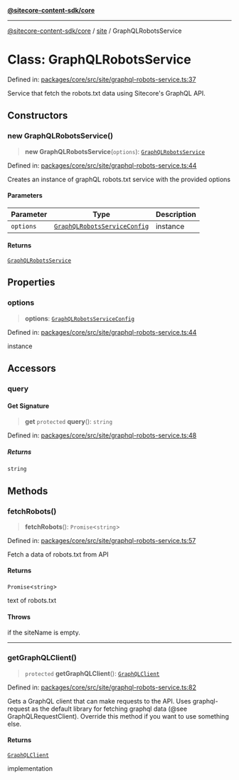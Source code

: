[**@sitecore-content-sdk/core**](../../README.md)

***

[@sitecore-content-sdk/core](../../README.md) / [site](../README.md) / GraphQLRobotsService

# Class: GraphQLRobotsService

Defined in: [packages/core/src/site/graphql-robots-service.ts:37](https://github.com/Sitecore/xmc-jss-dev/blob/d118c3d87d535fa4161627b881481e84f583140c/packages/core/src/site/graphql-robots-service.ts#L37)

Service that fetch the robots.txt data using Sitecore's GraphQL API.

## Constructors

### new GraphQLRobotsService()

> **new GraphQLRobotsService**(`options`): [`GraphQLRobotsService`](GraphQLRobotsService.md)

Defined in: [packages/core/src/site/graphql-robots-service.ts:44](https://github.com/Sitecore/xmc-jss-dev/blob/d118c3d87d535fa4161627b881481e84f583140c/packages/core/src/site/graphql-robots-service.ts#L44)

Creates an instance of graphQL robots.txt service with the provided options

#### Parameters

| Parameter | Type | Description |
| ------ | ------ | ------ |
| `options` | [`GraphQLRobotsServiceConfig`](../type-aliases/GraphQLRobotsServiceConfig.md) | instance |

#### Returns

[`GraphQLRobotsService`](GraphQLRobotsService.md)

## Properties

### options

> **options**: [`GraphQLRobotsServiceConfig`](../type-aliases/GraphQLRobotsServiceConfig.md)

Defined in: [packages/core/src/site/graphql-robots-service.ts:44](https://github.com/Sitecore/xmc-jss-dev/blob/d118c3d87d535fa4161627b881481e84f583140c/packages/core/src/site/graphql-robots-service.ts#L44)

instance

## Accessors

### query

#### Get Signature

> **get** `protected` **query**(): `string`

Defined in: [packages/core/src/site/graphql-robots-service.ts:48](https://github.com/Sitecore/xmc-jss-dev/blob/d118c3d87d535fa4161627b881481e84f583140c/packages/core/src/site/graphql-robots-service.ts#L48)

##### Returns

`string`

## Methods

### fetchRobots()

> **fetchRobots**(): `Promise`\<`string`\>

Defined in: [packages/core/src/site/graphql-robots-service.ts:57](https://github.com/Sitecore/xmc-jss-dev/blob/d118c3d87d535fa4161627b881481e84f583140c/packages/core/src/site/graphql-robots-service.ts#L57)

Fetch a data of robots.txt from API

#### Returns

`Promise`\<`string`\>

text of robots.txt

#### Throws

if the siteName is empty.

***

### getGraphQLClient()

> `protected` **getGraphQLClient**(): [`GraphQLClient`](../../index/interfaces/GraphQLClient.md)

Defined in: [packages/core/src/site/graphql-robots-service.ts:82](https://github.com/Sitecore/xmc-jss-dev/blob/d118c3d87d535fa4161627b881481e84f583140c/packages/core/src/site/graphql-robots-service.ts#L82)

Gets a GraphQL client that can make requests to the API. Uses graphql-request as the default
library for fetching graphql data (@see GraphQLRequestClient). Override this method if you
want to use something else.

#### Returns

[`GraphQLClient`](../../index/interfaces/GraphQLClient.md)

implementation
